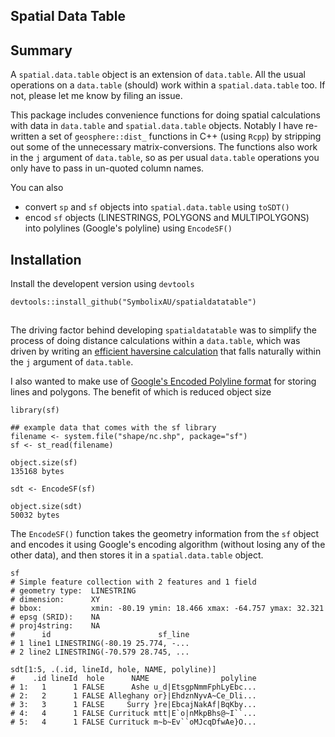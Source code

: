
## Spatial Data Table

## Summary

A `spatial.data.table` object is an extension of `data.table`. All the usual operations on a `data.table` (should) work within a `spatial.data.table` too. If not, please let me know by filing an issue.

This package includes convenience functions for doing spatial calculations with data in `data.table` and `spatial.data.table` objects. Notably I have re-written a set of `geosphere::dist_` functions in C++ (using `Rcpp`) by stripping out some of the unnecessary matrix-conversions. The functions also work in the `j` argument of `data.table`, so as per usual `data.table` operations you only have to pass in un-quoted column names.

You can also 

- convert `sp` and `sf` objects into `spatial.data.table` using `toSDT()`
- encod `sf` objects (LINESTRINGS, POLYGONS and MULTIPOLYGONS) into polylines (Google's polyline) using `EncodeSF()`


## Installation

Install the developent version using `devtools`

```
devtools::install_github("SymbolixAU/spatialdatatable")
```

## 

The driving factor behind developing `spatialdatatable` was to simplify the process of doing distance calculations within a `data.table`, which was driven by writing an [efficient haversine calculation](https://www.symbolix.com.au/blog-main/j26ynx6awfl32brcaxdjxnwalwmmbc) that falls naturally within the `j` argument of `data.table`.

I also wanted to make use of [Google's Encoded Polyline format](https://developers.google.com/maps/documentation/utilities/polylinealgorithm) for storing lines and polygons. The benefit of which is reduced object size

```
library(sf)

## example data that comes with the sf library
filename <- system.file("shape/nc.shp", package="sf")
sf <- st_read(filename)

object.size(sf)
135168 bytes

sdt <- EncodeSF(sf)

object.size(sdt)
50032 bytes

```

The `EncodeSF()` function takes the geometry information from the `sf` object and encodes it using Google's encoding algorithm (without losing any of the other data), and then stores it in a `spatial.data.table` object. 

```
sf
# Simple feature collection with 2 features and 1 field
# geometry type:  LINESTRING
# dimension:      XY
# bbox:           xmin: -80.19 ymin: 18.466 xmax: -64.757 ymax: 32.321
# epsg (SRID):    NA
# proj4string:    NA
#      id                        sf_line
# 1 line1 LINESTRING(-80.19 25.774, -...
# 2 line2 LINESTRING(-70.579 28.745, ...

sdt[1:5, .(.id, lineId, hole, NAME, polyline)]
#    .id lineId  hole      NAME                polyline
# 1:   1      1 FALSE      Ashe u_d|EtsgpNmmFphLyEbc...
# 2:   2      1 FALSE Alleghany or}|EhdznNyvA~Ce_Dli...
# 3:   3      1 FALSE     Surry }re|EbcajNakAf|BqKby...
# 4:   4      1 FALSE Currituck mtt|E`o|nMkpBhs@~I``...
# 5:   4      1 FALSE Currituck m~b~Ev``oMJcqDfwAe}O...
```







